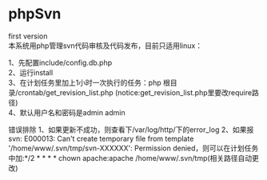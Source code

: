 # phpSvn
first version<br>
本系统用php管理svn代码审核及代码发布，目前只适用linux：<br>

1、先配置include/config.db.php<br>
2、运行install<br>
3、在计划任务里加上1小时一次执行的任务：php 根目录/crontab/get_revision_list.php (notice:get_revision_list.php里要改require路径)<br>
4、默认用户名和密码是admin admin<br>

错误排除
1、如果更新不成功，则查看下/var/log/http/下的error_log
2、如果报svn: E000013: Can't create temporary file from template '/home/www/.svn/tmp/svn-XXXXXX': Permission denied，则可以在计划任务中加:*/2 * * * * chown apache:apache /home/www/.svn/tmp(相关路径自动更改)

